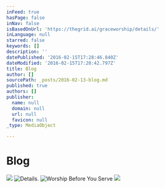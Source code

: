 ```yaml
---
inFeed: true
hasPage: false
inNav: false
isBasedOnUrl: 'https://thegrid.ai/graceworship/details/'
inLanguage: null
starred: false
keywords: []
description: ''
datePublished: '2016-02-15T17:28:46.840Z'
dateModified: '2016-02-15T17:28:42.797Z'
title: Blog
author: []
sourcePath: _posts/2016-02-13-blog.md
published: true
authors: []
publisher:
  name: null
  domain: null
  url: null
  favicon: null
_type: MediaObject

---
```

# Blog
![](https://s3-us-west-2.amazonaws.com/the-grid-img/p/a89000e927da7e46374841c4061aa8b39ce7dd03.jpg)
![Details.](https://s3-us-west-2.amazonaws.com/the-grid-img/p/1fa2b81f3de667810abe0332c3e14cb1afd08f6a.jpg)
![Worship Before You Serve](https://s3-us-west-2.amazonaws.com/the-grid-img/p/cb3c6de658ebda0cf85ac787531bda31afd17091.jpg)
![](https://s3-us-west-2.amazonaws.com/the-grid-img/p/fdf5de186f32628a6e318ac451e9789c32eff601.jpg)